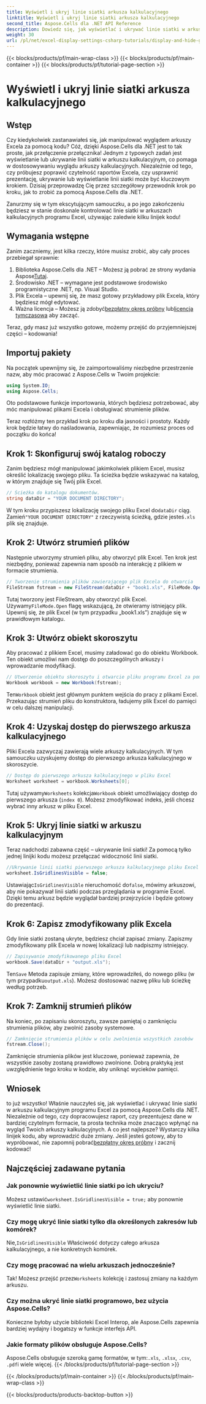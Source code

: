 ```yaml
---
title: Wyświetl i ukryj linie siatki arkusza kalkulacyjnego
linktitle: Wyświetl i ukryj linie siatki arkusza kalkulacyjnego
second_title: Aspose.Cells dla .NET API Reference
description: Dowiedz się, jak wyświetlać i ukrywać linie siatki w arkuszach kalkulacyjnych programu Excel przy użyciu Aspose.Cells dla .NET. Samouczek krok po kroku z przykładami kodu i wyjaśnieniami.
weight: 30
url: /pl/net/excel-display-settings-csharp-tutorials/display-and-hide-gridlines-of-worksheet/
---
```


{{< blocks/products/pf/main-wrap-class >}}
{{< blocks/products/pf/main-container >}}
{{< blocks/products/pf/tutorial-page-section >}}

# Wyświetl i ukryj linie siatki arkusza kalkulacyjnego

## Wstęp

Czy kiedykolwiek zastanawiałeś się, jak manipulować wyglądem arkuszy Excela za pomocą kodu? Cóż, dzięki Aspose.Cells dla .NET jest to tak proste, jak przełączenie przełącznika! Jednym z typowych zadań jest wyświetlanie lub ukrywanie linii siatki w arkuszu kalkulacyjnym, co pomaga w dostosowywaniu wyglądu arkuszy kalkulacyjnych. Niezależnie od tego, czy próbujesz poprawić czytelność raportów Excela, czy usprawnić prezentację, ukrywanie lub wyświetlanie linii siatki może być kluczowym krokiem. Dzisiaj przeprowadzę Cię przez szczegółowy przewodnik krok po kroku, jak to zrobić za pomocą Aspose.Cells dla .NET.

Zanurzmy się w tym ekscytującym samouczku, a po jego zakończeniu będziesz w stanie doskonale kontrolować linie siatki w arkuszach kalkulacyjnych programu Excel, używając zaledwie kilku linijek kodu!

## Wymagania wstępne

Zanim zaczniemy, jest kilka rzeczy, które musisz zrobić, aby cały proces przebiegał sprawnie:

1.  Biblioteka Aspose.Cells dla .NET – Możesz ją pobrać ze strony wydania Aspose[Tutaj](https://releases.aspose.com/cells/net/).
2. Środowisko .NET – wymagane jest podstawowe środowisko programistyczne .NET, np. Visual Studio.
3. Plik Excela – upewnij się, że masz gotowy przykładowy plik Excela, który będziesz mógł edytować.
4.  Ważna licencja – Możesz ją zdobyć[bezpłatny okres próbny](https://releases.aspose.com/) lub[licencja tymczasowa](https://purchase.aspose.com/temporary-license/) aby zacząć.

Teraz, gdy masz już wszystko gotowe, możemy przejść do przyjemniejszej części – kodowania!

## Importuj pakiety

Na początek upewnijmy się, że zaimportowaliśmy niezbędne przestrzenie nazw, aby móc pracować z Aspose.Cells w Twoim projekcie:

```csharp
using System.IO;
using Aspose.Cells;
```

Oto podstawowe funkcje importowania, których będziesz potrzebować, aby móc manipulować plikami Excela i obsługiwać strumienie plików.

Teraz rozłóżmy ten przykład krok po kroku dla jasności i prostoty. Każdy krok będzie łatwy do naśladowania, zapewniając, że rozumiesz proces od początku do końca!

## Krok 1: Skonfiguruj swój katalog roboczy

Zanim będziesz mógł manipulować jakimkolwiek plikiem Excel, musisz określić lokalizację swojego pliku. Ta ścieżka będzie wskazywać na katalog, w którym znajduje się Twój plik Excel.

```csharp
// Ścieżka do katalogu dokumentów.
string dataDir = "YOUR DOCUMENT DIRECTORY";
```

 W tym kroku przypiszesz lokalizację swojego pliku Excel do`dataDir` ciąg. Zamień`"YOUR DOCUMENT DIRECTORY"` z rzeczywistą ścieżką, gdzie jesteś`.xls` plik się znajduje.

## Krok 2: Utwórz strumień plików

Następnie utworzymy strumień pliku, aby otworzyć plik Excel. Ten krok jest niezbędny, ponieważ zapewnia nam sposób na interakcję z plikiem w formacie strumienia.

```csharp
// Tworzenie strumienia plików zawierającego plik Excela do otwarcia
FileStream fstream = new FileStream(dataDir + "book1.xls", FileMode.Open);
```

 Tutaj tworzony jest FileStream, aby otworzyć plik Excel. Używamy`FileMode.Open` flagę wskazującą, że otwieramy istniejący plik. Upewnij się, że plik Excel (w tym przypadku „book1.xls”) znajduje się w prawidłowym katalogu.

## Krok 3: Utwórz obiekt skoroszytu

Aby pracować z plikiem Excel, musimy załadować go do obiektu Workbook. Ten obiekt umożliwi nam dostęp do poszczególnych arkuszy i wprowadzanie modyfikacji.

```csharp
// Utworzenie obiektu skoroszytu i otwarcie pliku programu Excel za pomocą strumienia plików
Workbook workbook = new Workbook(fstream);
```

 Ten`Workbook` obiekt jest głównym punktem wejścia do pracy z plikami Excel. Przekazując strumień pliku do konstruktora, ładujemy plik Excel do pamięci w celu dalszej manipulacji.

## Krok 4: Uzyskaj dostęp do pierwszego arkusza kalkulacyjnego

Pliki Excela zazwyczaj zawierają wiele arkuszy kalkulacyjnych. W tym samouczku uzyskujemy dostęp do pierwszego arkusza kalkulacyjnego w skoroszycie.

```csharp
// Dostęp do pierwszego arkusza kalkulacyjnego w pliku Excel
Worksheet worksheet = workbook.Worksheets[0];
```

 Tutaj używamy`Worksheets` kolekcja`Workbook` obiekt umożliwiający dostęp do pierwszego arkusza (`index 0`). Możesz zmodyfikować indeks, jeśli chcesz wybrać inny arkusz w pliku Excel.

## Krok 5: Ukryj linie siatki w arkuszu kalkulacyjnym

Teraz nadchodzi zabawna część – ukrywanie linii siatki! Za pomocą tylko jednej linijki kodu możesz przełączać widoczność linii siatki.

```csharp
//Ukrywanie linii siatki pierwszego arkusza kalkulacyjnego pliku Excel
worksheet.IsGridlinesVisible = false;
```

 Ustawiając`IsGridlinesVisible` nieruchomość do`false`, mówimy arkuszowi, aby nie pokazywał linii siatki podczas przeglądania w programie Excel. Dzięki temu arkusz będzie wyglądał bardziej przejrzyście i będzie gotowy do prezentacji.

## Krok 6: Zapisz zmodyfikowany plik Excela

Gdy linie siatki zostaną ukryte, będziesz chciał zapisać zmiany. Zapiszmy zmodyfikowany plik Excela w nowej lokalizacji lub nadpiszmy istniejący.

```csharp
// Zapisywanie zmodyfikowanego pliku Excel
workbook.Save(dataDir + "output.xls");
```

 Ten`Save` Metoda zapisuje zmiany, które wprowadziłeś, do nowego pliku (w tym przypadku`output.xls`). Możesz dostosować nazwę pliku lub ścieżkę według potrzeb.

## Krok 7: Zamknij strumień plików

Na koniec, po zapisaniu skoroszytu, zawsze pamiętaj o zamknięciu strumienia plików, aby zwolnić zasoby systemowe.

```csharp
// Zamknięcie strumienia plików w celu zwolnienia wszystkich zasobów
fstream.Close();
```

Zamknięcie strumienia plików jest kluczowe, ponieważ zapewnia, że wszystkie zasoby zostaną prawidłowo zwolnione. Dobrą praktyką jest uwzględnienie tego kroku w kodzie, aby uniknąć wycieków pamięci.

## Wniosek

 to już wszystko! Właśnie nauczyłeś się, jak wyświetlać i ukrywać linie siatki w arkuszu kalkulacyjnym programu Excel za pomocą Aspose.Cells dla .NET. Niezależnie od tego, czy dopracowujesz raport, czy prezentujesz dane w bardziej czytelnym formacie, ta prosta technika może znacząco wpłynąć na wygląd Twoich arkuszy kalkulacyjnych. A co jest najlepsze? Wystarczy kilka linijek kodu, aby wprowadzić duże zmiany. Jeśli jesteś gotowy, aby to wypróbować, nie zapomnij pobrać[bezpłatny okres próbny](https://releases.aspose.com/) i zacznij kodować!

## Najczęściej zadawane pytania

### Jak ponownie wyświetlić linie siatki po ich ukryciu?  
 Możesz ustawić`worksheet.IsGridlinesVisible = true;` aby ponownie wyświetlić linie siatki.

### Czy mogę ukryć linie siatki tylko dla określonych zakresów lub komórek?  
 Nie,`IsGridlinesVisible` Właściwość dotyczy całego arkusza kalkulacyjnego, a nie konkretnych komórek.

### Czy mogę pracować na wielu arkuszach jednocześnie?  
 Tak! Możesz przejść przez`Worksheets` kolekcję i zastosuj zmiany na każdym arkuszu.

### Czy można ukryć linie siatki programowo, bez użycia Aspose.Cells?  
Konieczne byłoby użycie biblioteki Excel Interop, ale Aspose.Cells zapewnia bardziej wydajny i bogatszy w funkcje interfejs API.

### Jakie formaty plików obsługuje Aspose.Cells?  
 Aspose.Cells obsługuje szeroką gamę formatów, w tym:`.xls`, `.xlsx`, `.csv`, `.pdf`i wiele więcej.
{{< /blocks/products/pf/tutorial-page-section >}}

{{< /blocks/products/pf/main-container >}}
{{< /blocks/products/pf/main-wrap-class >}}

{{< blocks/products/products-backtop-button >}}
